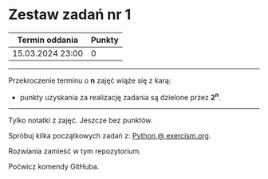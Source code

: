 # Zestaw zadań nr 1

| Termin oddania | Punkty     |
|----------------|:-----------|
|    15.03.2024 23:00 |   0     |

--- 
Przekroczenie terminu o **n** zajęć wiąże się z karą:
- punkty uzyskania za realizację zadania są dzielone przez **2<sup>n</sup>**.

--- 

Tylko notatki z zajęć. Jeszcze bez punktów.

Spróbuj kilka początkowych zadań z: [Python @ exercism.org](https://exercism.org/tracks/python/concepts).

Rozwiania zamieść w tym repozytorium. 

Poćwicz komendy GitHuba.

